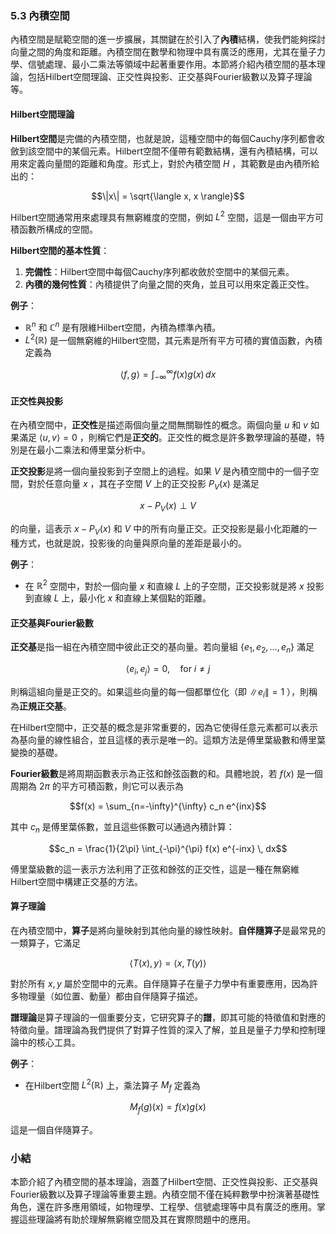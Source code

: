 ### 5.3 內積空間

內積空間是賦範空間的進一步擴展，其關鍵在於引入了**內積**結構，使我們能夠探討向量之間的角度和距離。內積空間在數學和物理中具有廣泛的應用，尤其在量子力學、信號處理、最小二乘法等領域中起著重要作用。本節將介紹內積空間的基本理論，包括Hilbert空間理論、正交性與投影、正交基與Fourier級數以及算子理論等。

#### Hilbert空間理論

**Hilbert空間**是完備的內積空間，也就是說，這種空間中的每個Cauchy序列都會收斂到該空間中的某個元素。Hilbert空間不僅帶有範數結構，還有內積結構，可以用來定義向量間的距離和角度。形式上，對於內積空間  $`H`$ ，其範數是由內積所給出的：

```math
\|x\| = \sqrt{\langle x, x \rangle}
```

Hilbert空間通常用來處理具有無窮維度的空間，例如  $`L^2`$  空間，這是一個由平方可積函數所構成的空間。

**Hilbert空間的基本性質**：
1. **完備性**：Hilbert空間中每個Cauchy序列都收斂於空間中的某個元素。
2. **內積的幾何性質**：內積提供了向量之間的夾角，並且可以用來定義正交性。

**例子**：
-  $`\mathbb{R}^n`$  和  $`\mathbb{C}^n`$  是有限維Hilbert空間，內積為標準內積。
-  $`L^2(\mathbb{R})`$  是一個無窮維的Hilbert空間，其元素是所有平方可積的實值函數，內積定義為
  
```math
\langle f, g \rangle = \int_{-\infty}^{\infty} f(x)g(x) \, dx
```


#### 正交性與投影

在內積空間中，**正交性**是描述兩個向量之間無關聯性的概念。兩個向量  $`u`$  和  $`v`$  如果滿足  $`\langle u, v \rangle = 0`$ ，則稱它們是**正交的**。正交性的概念是許多數學理論的基礎，特別是在最小二乘法和傅里葉分析中。

**正交投影**是將一個向量投影到子空間上的過程。如果  $`V`$  是內積空間中的一個子空間，對於任意向量  $`x`$ ，其在子空間  $`V`$  上的正交投影  $`P_V(x)`$  是滿足

```math
x - P_V(x) \perp V
```

的向量，這表示  $`x - P_V(x)`$  和  $`V`$  中的所有向量正交。正交投影是最小化距離的一種方式，也就是說，投影後的向量與原向量的差距是最小的。

**例子**：
- 在  $`\mathbb{R}^2`$  空間中，對於一個向量  $`x`$  和直線  $`L`$  上的子空間，正交投影就是將  $`x`$  投影到直線  $`L`$  上，最小化  $`x`$  和直線上某個點的距離。

#### 正交基與Fourier級數

**正交基**是指一組在內積空間中彼此正交的基向量。若向量組  $`\{e_1, e_2, \dots, e_n\}`$  滿足

```math
\langle e_i, e_j \rangle = 0, \quad \text{for } i \neq j
```

則稱這組向量是正交的。如果這些向量的每一個都單位化（即  $`\|e_i\| = 1`$ ），則稱為**正規正交基**。

在Hilbert空間中，正交基的概念是非常重要的，因為它使得任意元素都可以表示為基向量的線性組合，並且這樣的表示是唯一的。這類方法是傅里葉級數和傅里葉變換的基礎。

**Fourier級數**是將周期函數表示為正弦和餘弦函數的和。具體地說，若  $`f(x)`$  是一個周期為  $`2\pi`$  的平方可積函數，則它可以表示為

```math
f(x) = \sum_{n=-\infty}^{\infty} c_n e^{inx}
```

其中  $`c_n`$  是傅里葉係數，並且這些係數可以通過內積計算：

```math
c_n = \frac{1}{2\pi} \int_{-\pi}^{\pi} f(x) e^{-inx} \, dx
```

傅里葉級數的這一表示方法利用了正弦和餘弦的正交性，這是一種在無窮維Hilbert空間中構建正交基的方法。

#### 算子理論

在內積空間中，**算子**是將向量映射到其他向量的線性映射。**自伴隨算子**是最常見的一類算子，它滿足

```math
\langle T(x), y \rangle = \langle x, T(y) \rangle
```

對於所有  $`x, y`$  屬於空間中的元素。自伴隨算子在量子力學中有重要應用，因為許多物理量（如位置、動量）都由自伴隨算子描述。

**譜理論**是算子理論的一個重要分支，它研究算子的**譜**，即其可能的特徵值和對應的特徵向量。譜理論為我們提供了對算子性質的深入了解，並且是量子力學和控制理論中的核心工具。

**例子**：
- 在Hilbert空間  $`L^2(\mathbb{R})`$  上，乘法算子  $`M_f`$  定義為
  
```math
M_f(g)(x) = f(x)g(x)
```

  這是一個自伴隨算子。

### 小結

本節介紹了內積空間的基本理論，涵蓋了Hilbert空間、正交性與投影、正交基與Fourier級數以及算子理論等重要主題。內積空間不僅在純粹數學中扮演著基礎性角色，還在許多應用領域，如物理學、工程學、信號處理等中具有廣泛的應用。掌握這些理論將有助於理解無窮維空間及其在實際問題中的應用。